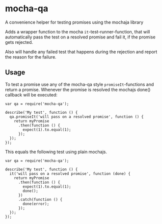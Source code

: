 # mocha-qa
A convenience helper for testing promises using the mochaja library

Adds a wrapper function to the mocha `it`-test-runner-function, that will automatically pass the test on a resolved promise and fail it, if the promise gets rejected.

Also will handle any failed test that happens during the rejection and report the reason for the failure.

## Usage

To test a promise use any of the mocha-qa style `promiseIt`-functions and return a promise. Whenever the promise is resolved the mochajs done() callback will be executed:

```
var qa = require('mocha-qa');

describe('My test', function () {
  qa.promiseIt('will pass on a resolved promise', function () {
    return myPromise
      .then(function () {
        expect(1).to.equal(1);
      });
  });
});

```

This equals the following test using plain mochajs.

```
var qa = require('mocha-qa');

describe('My test', function () {
  it('will pass on a resolved promise', function (done) {
    return myPromise
      .then(function () {
        expect(1).to.equal(1);
        done();
      })
      .catch(function () {
        done(error);
      });
  });
});

```